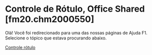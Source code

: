 
# Controle de Rótulo, Office Shared [fm20.chm2000550]

Olá! Você foi redirecionado para uma das nossas páginas de Ajuda F1. Selecione o tópico que estava procurando abaixo.

[Controle rótulo](http://msdn.microsoft.com/library/960bf81c-b45b-60e6-425f-f73928a0acff%28Office.15%29.aspx)
